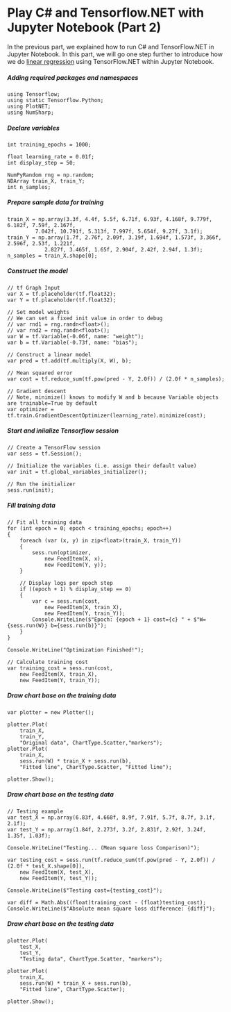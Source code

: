 # Play C# and Tensorflow.NET with Jupyter Notebook (Part 2)

In the previous part, we explained how to run C# and TensorFlow.NET in Jupyter Notebook. In this part, we will go one step further to introduce how we do [linear regression](https://en.wikipedia.org/wiki/Linear_regression) using TensorFlow.NET within Jupyter Notebook.


##### Adding required packages and namespaces

    using Tensorflow;
    using static Tensorflow.Python;
    using PlotNET;
    using NumSharp;


##### Declare variables
    
    int training_epochs = 1000;

    float learning_rate = 0.01f;
    int display_step = 50;

    NumPyRandom rng = np.random;
    NDArray train_X, train_Y;
    int n_samples;

##### Prepare sample data for training

    train_X = np.array(3.3f, 4.4f, 5.5f, 6.71f, 6.93f, 4.168f, 9.779f, 6.182f, 7.59f, 2.167f,
             7.042f, 10.791f, 5.313f, 7.997f, 5.654f, 9.27f, 3.1f);
    train_Y = np.array(1.7f, 2.76f, 2.09f, 3.19f, 1.694f, 1.573f, 3.366f, 2.596f, 2.53f, 1.221f,
                2.827f, 3.465f, 1.65f, 2.904f, 2.42f, 2.94f, 1.3f);
    n_samples = train_X.shape[0];

##### Construct the model

    // tf Graph Input
    var X = tf.placeholder(tf.float32);
    var Y = tf.placeholder(tf.float32);

    // Set model weights 
    // We can set a fixed init value in order to debug
    // var rnd1 = rng.randn<float>();
    // var rnd2 = rng.randn<float>();
    var W = tf.Variable(-0.06f, name: "weight");
    var b = tf.Variable(-0.73f, name: "bias");

    // Construct a linear model
    var pred = tf.add(tf.multiply(X, W), b);

    // Mean squared error
    var cost = tf.reduce_sum(tf.pow(pred - Y, 2.0f)) / (2.0f * n_samples);

    // Gradient descent
    // Note, minimize() knows to modify W and b because Variable objects are trainable=True by default
    var optimizer = tf.train.GradientDescentOptimizer(learning_rate).minimize(cost);

##### Start and iniialize Tensorflow session

    // Create a TensorFlow session
    var sess = tf.Session();

    // Initialize the variables (i.e. assign their default value)
    var init = tf.global_variables_initializer();

    // Run the initializer
    sess.run(init);

##### Fill training data

    // Fit all training data
    for (int epoch = 0; epoch < training_epochs; epoch++)
    {
        foreach (var (x, y) in zip<float>(train_X, train_Y))
        {
            sess.run(optimizer, 
                new FeedItem(X, x),
                new FeedItem(Y, y));
        }

        // Display logs per epoch step
        if ((epoch + 1) % display_step == 0)
        {
            var c = sess.run(cost, 
                new FeedItem(X, train_X),
                new FeedItem(Y, train_Y));
            Console.WriteLine($"Epoch: {epoch + 1} cost={c} " + $"W={sess.run(W)} b={sess.run(b)}");
        }
    }

    Console.WriteLine("Optimization Finished!");
    
    // Calculate training cost
    var training_cost = sess.run(cost,
        new FeedItem(X, train_X),
        new FeedItem(Y, train_Y));
    
##### Draw chart base on the training data

    var plotter = new Plotter();
    
    plotter.Plot(
        train_X,
        train_Y,
        "Original data", ChartType.Scatter,"markers");
    plotter.Plot(
        train_X,
        sess.run(W) * train_X + sess.run(b),
        "Fitted line", ChartType.Scatter, "Fitted line");
        
    plotter.Show();


##### Draw chart base on the testing data

    
    // Testing example
    var test_X = np.array(6.83f, 4.668f, 8.9f, 7.91f, 5.7f, 8.7f, 3.1f, 2.1f);
    var test_Y = np.array(1.84f, 2.273f, 3.2f, 2.831f, 2.92f, 3.24f, 1.35f, 1.03f);
    
    Console.WriteLine("Testing... (Mean square loss Comparison)");
    
    var testing_cost = sess.run(tf.reduce_sum(tf.pow(pred - Y, 2.0f)) / (2.0f * test_X.shape[0]),
        new FeedItem(X, test_X), 
        new FeedItem(Y, test_Y));
        
    Console.WriteLine($"Testing cost={testing_cost}");
    
    var diff = Math.Abs((float)training_cost - (float)testing_cost);
    Console.WriteLine($"Absolute mean square loss difference: {diff}");
    

##### Draw chart base on the testing data

    plotter.Plot(
        test_X,
        test_Y,
        "Testing data", ChartType.Scatter, "markers");

    plotter.Plot(
        train_X,
        sess.run(W) * train_X + sess.run(b),
        "Fitted line", ChartType.Scatter);
        
    plotter.Show();
